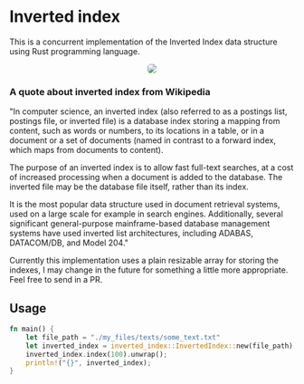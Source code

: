 # Inverted index

This is a concurrent implementation of the Inverted Index data structure using Rust programming language.

<p align="center">
  <img src="https://codefying.files.wordpress.com/2015/12/simpleinvertedindex.jpg?w=640" style="border-radius: 5px;">
</p>

### A quote about inverted index from Wikipedia

"In computer science, an inverted index (also referred to as a postings list, postings file, or inverted file) is a database index storing a mapping from content, such as words or numbers, to its locations in a table, or in a document or a set of documents (named in contrast to a forward index, which maps from documents to content).

The purpose of an inverted index is to allow fast full-text searches, at a cost of increased processing when a document is added to the database. The inverted file may be the database file itself, rather than its index.

It is the most popular data structure used in document retrieval systems, used on a large scale for example in search engines. Additionally, several significant general-purpose mainframe-based database management systems have used inverted list architectures, including ADABAS, DATACOM/DB, and Model 204."

Currently this implementation uses a plain resizable array for storing the indexes, I may change in the future for something a little more appropriate. Feel free to send in a PR.

## Usage

```rust
fn main() {
    let file_path = "./my_files/texts/some_text.txt"
    let inverted_index = inverted_index::InvertedIndex::new(file_path);
    inverted_index.index(100).unwrap();
    println!("{}", inverted_index);
}
```
